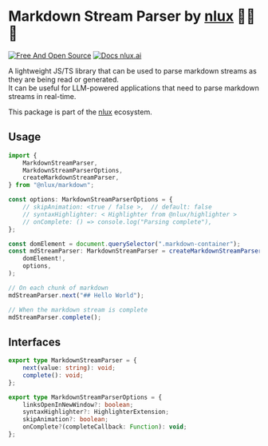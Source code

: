 # Markdown Stream Parser by [nlux](https://nlux.ai) 🌲✨💬

[![Free And Open Source](https://img.shields.io/badge/Free%20%26%20Open%20Source-%2348c342)](https://github.com/nluxai/nlux) [![Docs nlux.ai](https://img.shields.io/badge/Docs_Website-nlux.dev-%23fa896b)](https://nlux.dev)

A lightweight JS/TS library that can be used to parse markdown streams as they are being read or generated.  
It can be useful for LLM-powered applications that need to parse markdown streams in real-time.

This package is part of the [nlux](https://nlux.ai) ecosystem.

## Usage

```ts
import {
    MarkdownStreamParser,
    MarkdownStreamParserOptions,
    createMarkdownStreamParser,
} from "@nlux/markdown";

const options: MarkdownStreamParserOptions = {
    // skipAnimation: <true / false >,  // default: false
    // syntaxHighlighter: < Highlighter from @nlux/highlighter >
    // onComplete: () => console.log("Parsing complete"),
};

const domElement = document.querySelector(".markdown-container");
const mdStreamParser: MarkdownStreamParser = createMarkdownStreamParser(
    domElement!,
    options,
);

// On each chunk of markdown
mdStreamParser.next("## Hello World");

// When the markdown stream is complete
mdStreamParser.complete();
```

## Interfaces

```ts
export type MarkdownStreamParser = {
    next(value: string): void;
    complete(): void;
};

export type MarkdownStreamParserOptions = {
    linksOpenInNewWindow?: boolean;
    syntaxHighlighter?: HighlighterExtension;
    skipAnimation?: boolean;
    onComplete?(completeCallback: Function): void;
};
```